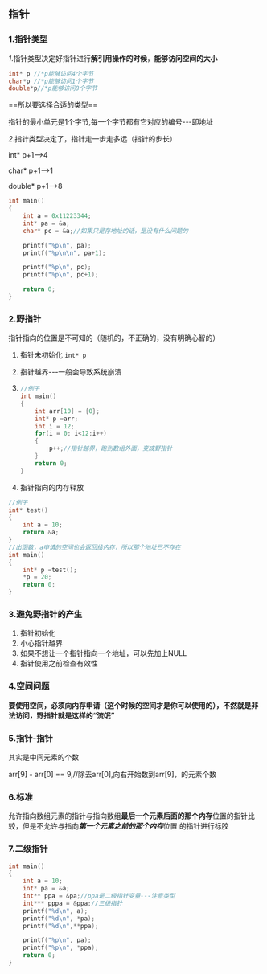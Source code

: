 ## 指针

### 1.指针类型

*1*.指针类型决定好指针进行**解引用操作的时候**，**能够访问空间的大小**

```c
int* p //*p能够访问4个字节
char*p //*p能够访问1个字节
double*p//*p能够访问8个字节
```

==所以要选择合适的类型==

指针的最小单元是1个字节,每一个字节都有它对应的编号---即地址

*2*.指针类型决定了，指针走一步走多远（指针的步长）

int* p+1-->4

char* p+1-->1

double* p+1-->8

```c
int main()
{
	int a = 0x11223344;
	int* pa = &a;
	char* pc = &a;//如果只是存地址的话，是没有什么问题的

	printf("%p\n", pa);
	printf("%p\n\n", pa+1);

	printf("%p\n", pc);
	printf("%p\n", pc+1);

	return 0;
}
```

### 2.野指针

指针指向的位置是不可知的（随机的，不正确的，没有明确心智的）

1. 指针未初始化 `int* p`

2. 指针越界---一般会导致系统崩溃

3. ```c
   //例子
   int main()
   {
       int arr[10] = {0};
       int* p =arr;
       int i = 12;
       for(i = 0; i<12;i++)
       {
           p++;//指针越界，跑到数组外面，变成野指针
       }
       return 0;
   }
   ```

4. 指针指向的内存释放

```c
//例子
int* test()
{
    int a = 10;
    return &a;
}
//出函数，a申请的空间也会返回给内存，所以那个地址已不存在
int main()
{
    int* p =test();
    *p = 20;
    return 0;
}
```

### 3.避免野指针的产生

1. 指针初始化
2. 小心指针越界
3. 如果不想让一个指针指向一个地址，可以先加上NULL
4. 指针使用之前检查有效性

### 4.空间问题

**要使用空间，必须向内存申请（这个时候的空间才是你可以使用的），不然就是非法访问，野指针就是这样的“流氓”**

### 5.指针-指针

其实是中间元素的个数

arr[9] - arr[0] == 9,//除去arr[0],向右开始数到arr[9]，的元素个数

### 6.标准

允许指向数组元素的指针与指向数组**最后一个元素后面的那个内存**位置的指针比较，但是不允许与指向***第一个元素之前的那个内存***位置 的指针进行标胶

### 7.二级指针

```c
int main()
{
	int a = 10;
	int* pa = &a;
	int** ppa = &pa;//ppa是二级指针变量---注意类型
	int*** pppa = &ppa;//三级指针
	printf("%d\n", a);
	printf("%d\n", *pa);
    printf("%d\n",**ppa);

	printf("%p\n", pa);
	printf("%p\n", *ppa);
	return 0;
}
```





